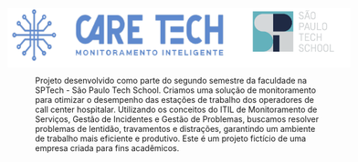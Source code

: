 <div style="display: flex; justify-content: center;">
  <img src="logoazul 1.png" width="400em">
  <img src="sptech_logo_negativa_1.png" width="200em">
</div>

<p>Projeto desenvolvido como parte do segundo semestre da faculdade na SPTech - São Paulo Tech School. Criamos uma solução de monitoramento para otimizar o desempenho das estações de trabalho dos operadores de call center hospitalar. Utilizando os conceitos do ITIL de Monitoramento de Serviços, Gestão de Incidentes e Gestão de Problemas, buscamos resolver problemas de lentidão, travamentos e distrações, garantindo um ambiente de trabalho mais eficiente e produtivo. Este é um projeto fictício de uma empresa criada para fins acadêmicos.</p>
